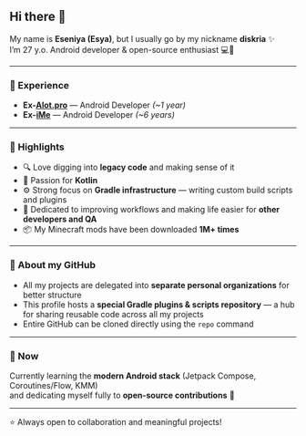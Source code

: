 ## Hi there 👋

My name is **Eseniya (Esya)**, but I usually go by my nickname **diskria** ✨  
I’m 27 y.o. Android developer & open-source enthusiast 💻🌿  

---

### 💼 Experience
- **Ex-[Alot.pro](https://alot.pro/)** — Android Developer *(~1 year)*
- **Ex-[iMe](https://imem.app)** — Android Developer *(~6 years)*

---

### 🚀 Highlights
- 🔍 Love digging into **legacy code** and making sense of it  
- 💜 Passion for **Kotlin**  
- ⚙️ Strong focus on **Gradle infrastructure** — writing custom build scripts and plugins  
- 🤝 Dedicated to improving workflows and making life easier for **other developers and QA**  
- 📦 My Minecraft mods have been downloaded **1M+ times**  

---

### 📂 About my GitHub
- All my projects are delegated into **separate personal organizations** for better structure  
- This profile hosts a **special Gradle plugins & scripts repository** — a hub for sharing reusable code across all my projects  
- Entire GitHub can be cloned directly using the `repo` command  

---

### 🌱 Now
Currently learning the **modern Android stack** (Jetpack Compose, Coroutines/Flow, KMM)  
and dedicating myself fully to **open-source contributions** 🌟  

---

⭐ Always open to collaboration and meaningful projects!  
